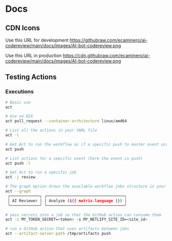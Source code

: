 # Docs

## CDN Icons
Use this URL for development
https://githubraw.com/ecaminero/ai-codereview/main/docs/images/AI-bot-codereview.png

Use this URL in production
https://cdn.githubraw.com/ecaminero/ai-codereview/main/docs/images/AI-bot-codereview.png


## Testing Actions
### Executions
```bash
# Basic use
act 

# Use on OSX
act pull_request --container-architecture linux/amd64

# List all the actions in your YAML file
act -l 

# Get Act to run the workflow as if a specific push to master event occured
act push

# List actions for a specific event (here the event is push)
act push -l

# Get Act to run a specific job
act -j review 

# The graph option draws the available workflow jobs structure in your terminal as a graph.
act --graph
 ╭─────────────╮ ╭──────────────────────────────────╮
 │ AI Reviewer │ │ Analyze (${{ matrix.language }}) │
 ╰─────────────╯ ╰──────────────────────────────────╯

# pass secrets into a job so that the GitHub action can consume them
act -s MY_TOKEN_SECRET=<token> -s MY_NETLIFY_SITE_ID=<site_id> 

# run a GitHub action that uses artifacts between jobs
act --artifact-server-path /tmp/artifacts push
```









